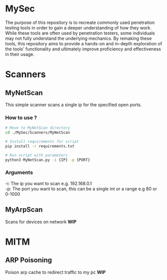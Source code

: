 # MySec
The purpose of this repository is to recreate commonly used penetration testing tools in order to gain a deeper understanding of how they work. While these tools are often used by penetration testers, some individuals may not fully understand the underlying mechanics. By remaking these tools, this repository aims to provide a hands-on and in-depth exploration of the tools' functionality and ultimately improve proficiency and effectiveness in their usage.


# Scanners

## MyNetScan
This simple scanner scans a single ip for the specified open ports.

### How to use ?

```bash
# Move to MyNetScan directory
cd ./MySec/Scanners/MyNetScan

# Install requirements for script
pip install -r requirements.txt

# Run script with parameters
python3 MyNetScan.py -i {IP} -p {PORT}
```

### Arguments
-i: The ip you want to scan e.g. 192.168.0.1  
-p: The port you want to scan, this can be a single int or a range e.g 80 or 0-1000


## MyArpScan
Scans for devices on network **WIP**

# MITM

## ARP Poisoning
Poison arp cache to redirect traffic to my pc **WIP**
